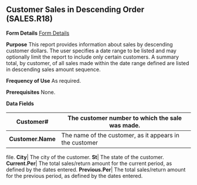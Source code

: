 ## Customer Sales in Descending Order (SALES.R18)
<PageHeader />

**Form Details**
[Form Details](../SALES-R18-1/README.md)

**Purpose**
This report provides information about sales by descending customer dollars.
The user specifies a date range to be listed and may optionally limit the
report to include only certain customers. A summary total, by customer, of all
sales made within the date range defined are listed in descending sales amount
sequence.

**Frequency of Use**
As required.

**Prerequisites**
None.

**Data Fields**

| **Customer#**     | The customer number to which the sale was made.         |
| ----------------- | ------------------------------------------------------- |
| **Customer.Name** | The name of the customer, as it appears in the customer |
file.
**City**|  The city of the customer.
**St**|  The state of the customer.
**Current.Per**|  The total sales/return amount for the current period, as
defined by the dates entered.
**Previous.Per**|  The total sales/return amount for the previous period, as
defined by the dates entered.

<badge text= "Version 8.10.57 " vertical="middle" />

<PageFooter />
